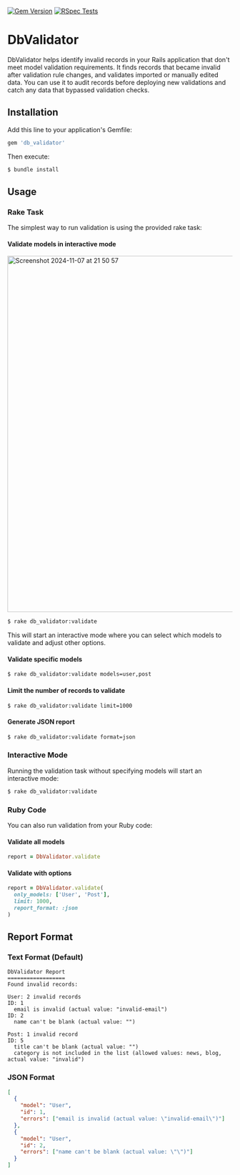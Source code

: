 [![Gem Version](https://badge.fury.io/rb/db_validator.svg?icon=si%3Arubygems)](https://badge.fury.io/rb/db_validator)
[![RSpec Tests](https://github.com/krzysztoff1/db-validator/actions/workflows/rspec.yml/badge.svg)](https://github.com/krzysztoff1/db-validator/actions/workflows/rspec.yml)

# DbValidator

DbValidator helps identify invalid records in your Rails application that don't meet model validation requirements. It finds records that became invalid after validation rule changes, and validates imported or manually edited data. You can use it to audit records before deploying new validations and catch any data that bypassed validation checks.

## Installation

Add this line to your application's Gemfile:

```ruby
gem 'db_validator'
```

Then execute:

```bash
$ bundle install
```

## Usage

### Rake Task

The simplest way to run validation is using the provided rake task:

#### Validate models in interactive mode
<img width="798" alt="Screenshot 2024-11-07 at 21 50 57" src="https://github.com/user-attachments/assets/33fbdb8b-b8ec-4284-9313-c1eeaf2eab2d">

```bash
$ rake db_validator:validate
```

This will start an interactive mode where you can select which models to validate and adjust other options.

#### Validate specific models

```bash
$ rake db_validator:validate models=user,post
```

#### Limit the number of records to validate

```bash
$ rake db_validator:validate limit=1000
```

#### Generate JSON report

```bash
$ rake db_validator:validate format=json
```

### Interactive Mode

Running the validation task without specifying models will start an interactive mode:

```bash
$ rake db_validator:validate
```

### Ruby Code

You can also run validation from your Ruby code:

#### Validate all models

```ruby
report = DbValidator.validate
```

#### Validate with options

```ruby
report = DbValidator.validate(
  only_models: ['User', 'Post'],
  limit: 1000,
  report_format: :json
)
```

## Report Format

### Text Format (Default)

```
DbValidator Report
==================
Found invalid records:

User: 2 invalid records
ID: 1
  email is invalid (actual value: "invalid-email")
ID: 2
  name can't be blank (actual value: "")

Post: 1 invalid record
ID: 5
  title can't be blank (actual value: "")
  category is not included in the list (allowed values: news, blog, actual value: "invalid")
```

### JSON Format

```json
[
  {
    "model": "User",
    "id": 1,
    "errors": ["email is invalid (actual value: \"invalid-email\")"]
  },
  {
    "model": "User",
    "id": 2,
    "errors": ["name can't be blank (actual value: \"\")"]
  }
]
```
